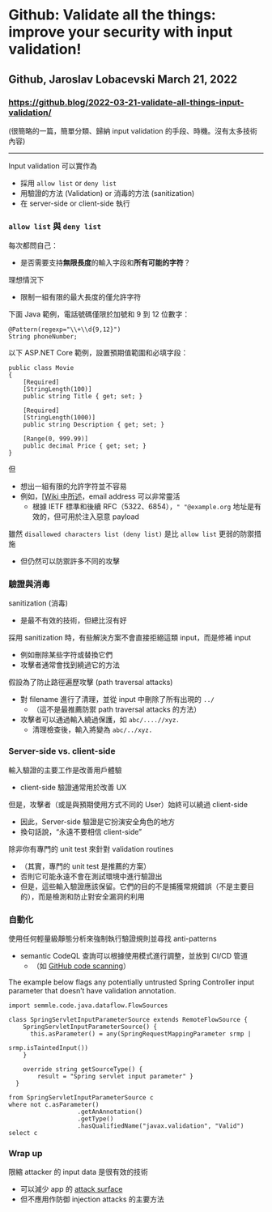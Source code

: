 # Github: Validate all the things: improve your security with input validation!
## Github, Jaroslav Lobacevski March 21, 2022
### https://github.blog/2022-03-21-validate-all-things-input-validation/


(很簡略的一篇，簡單分類、歸納 input validation 的手段、時機。沒有太多技術內容)  

------------------------------------------

Input validation 可以實作為
- 採用 `allow list` or `deny list`
- 用驗證的方法 (Validation) or 消毒的方法 (sanitization)
- 在 server-side or client-side 執行

### `allow list` 與 `deny list`

每次都問自己：
- 是否需要支持**無限長度**的輸入字段和**所有可能的字符**？

理想情況下
- 限制一組有限的最大長度的僅允許字符

下面 Java 範例，電話號碼僅限於加號和 9 到 12 位數字：
```
@Pattern(regexp="\\+\\d{9,12}")
String phoneNumber;
```


以下 ASP.NET Core 範例，設置預期值範圍和必填字段：
```aspnet
public class Movie
{
    [Required]
    [StringLength(100)]
    public string Title { get; set; }

    [Required]
    [StringLength(1000)]
    public string Description { get; set; }

    [Range(0, 999.99)]
    public decimal Price { get; set; }
}
```


但
- 想出一組有限的允許字符並不容易
- 例如，[[Wiki 中所述](https://en.wikipedia.org/wiki/Email_address)，email address 可以非常靈活
  - 根據 IETF 標準和後續 RFC（5322、6854），`" "@example.org` 地址是有效的，但可用於注入惡意 payload

雖然 `disallowed characters list (deny list)` 是比 `allow list` 更弱的防禦措施
- 但仍然可以防禦許多不同的攻擊


### 驗證與消毒
sanitization (消毒)
- 是最不有效的技術，但總比沒有好

採用 sanitization 時，有些解決方案不會直接拒絕這類 input，而是修補 input
- 例如刪除某些字符或替換它們
- 攻擊者通常會找到繞過它的方法

假設為了防止路徑遍歷攻擊 (path traversal attacks)
- 對 filename 進行了清理，並從 input 中刪除了所有出現的 `../`
  - （這不是最推薦防禦 path traversal attacks 的方法）
- 攻擊者可以通過輸入繞過保護，如 `abc/....//xyz.`
  - 清理檢查後，輸入將變為 `abc/../xyz.`

### Server-side vs. client-side
輸入驗證的主要工作是改善用戶體驗
- client-side 驗證通常用於改善 UX

但是，攻擊者（或是與預期使用方式不同的 User）始終可以繞過 client-side
- 因此，Server-side 驗證是它扮演安全角色的地方
- 換句話說，“永遠不要相信 client-side”

除非你有專門的 unit test 來針對 validation routines
- （其實，專門的 unit test 是推薦的方案）
- 否則它可能永遠不會在測試環境中進行驗證出
- 但是，這些輸入驗證應該保留。它們的目的不是捕獲常規錯誤（不是主要目的），而是檢測和防止對安全漏洞的利用


### 自動化
使用任何輕量級靜態分析來強制執行驗證規則並尋找 anti-patterns
- semantic CodeQL 查詢可以根據使用模式進行調整，並放到 CI/CD 管道
  - （如 [GitHub code scanning](https://docs.github.com/en/code-security/code-scanning/automatically-scanning-your-code-for-vulnerabilities-and-errors/about-code-scanning)）

The example below flags any potentially untrusted Spring Controller input parameter that doesn’t have validation annotation.  
```
import semmle.code.java.dataflow.FlowSources

class SpringServletInputParameterSource extends RemoteFlowSource {
    SpringServletInputParameterSource() {
      this.asParameter() = any(SpringRequestMappingParameter srmp | 
                                                    srmp.isTaintedInput())
    }

    override string getSourceType() {
        result = "Spring servlet input parameter" }
  }

from SpringServletInputParameterSource c
where not c.asParameter()
                   .getAnAnnotation()
                   .getType()
                   .hasQualifiedName("javax.validation", "Valid")
select c
```


### Wrap up
限縮 attacker 的 input data 是很有效的技術
- 可以減少 app 的 [attack surface](https://en.wikipedia.org/wiki/Attack_surface)
- 但不應用作防御 injection attacks 的主要方法